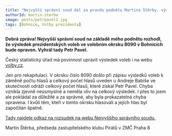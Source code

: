 ```yaml
---
title: "Nejvyšší správní soud dal za pravdu podnětu Martina Štěrby, výsledek okrsku 8090 v Bohnicích bude opraven"
authorId: martin.sterba
image: posts/petrpavel2.jpg
tags: [Bohnice, Volby prezidenta]
---
```


**Dobrá zpráva! Nejvyšší správní soud na základě mého podnětu rozhodl, že výsledek prezidentských voleb ve volebním okrsku 8090 v Bohnicích bude opraven. Vyhrál tady Petr Pavel.** 

Český statistický úřad má povinnost upravit výsledek voleb i na webu [volby.cz](https://www.volby.cz/pls/prez2023/pe311?xjazyk=CZ&xnumnuts=1100&xobec=500208&xokrsek=8090). 

Jen pro rekapitulaci. V okrsku číslo 8090 došlo při zápisu výsledků voleb k záměně počtu hlasů a celkový počet hlasů uveden u Andreje Babiše ve skutečnosti odráží celkový počet hlasů, které získal Petr Pavel. Chyba vznikla zjevně neúsmyslně a neměla vliv na celkový výsledek. I přes to jsem ale pokládal za důležité a za správné, aby byla prokazatelná chyba opravena. I kvůli těm, kteří v tomto okrsku hlasovali a jejich hlas byl započítán špatně. 

[Tady najdete odkaz na rozsudek na webu Nejvyššího správního soudu.](https://www.nssoud.cz/modalni-obsah/rozhodovaci-cinnost/rozhodnuti-363066?cHash=f578dfbcbba39e2eab6f16f6a6bb2ce7)

Martin Štěrba, předseda zastupitelského klubu Pirátů v ZMČ Praha 8